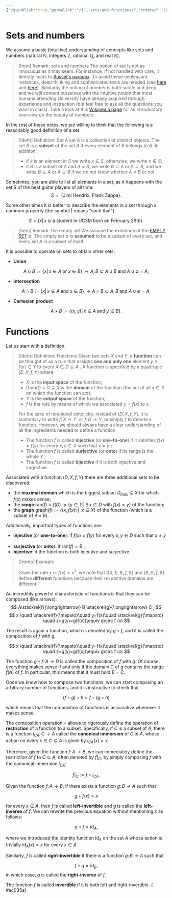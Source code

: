```yaml
---
{"dg-publish":true,"permalink":"/1-1-sets-and-functions/","created":"2024-02-16T21:48:03.030+01:00","updated":"2024-09-24T10:01:14.551+02:00"}
---
```


# Sets and numbers

We assume a basic (intuitive) understanding of concepts like sets and numbers (natural $\mathbb{N}$, integers $\mathbb{Z}$, rational $\mathbb{Q}$, and real $\mathbb{R}$). 

>[!rem] Remark: sets and numbers
>The notion of set is not as innocuous as it may seem. For instance, if not handled with care, it directly leads to [Russel's paradox](https://en.wikipedia.org/wiki/Russell%27s_paradox). To avoid these unpleasant instances, deep thinking and sophisticated tools are needed (see [here](https://en.wikipedia.org/wiki/Class_(set_theory)) and [here](https://en.wikipedia.org/wiki/Set_theory)).  Similarly, the notion of number is both subtle and deep, and we will content ourselves with the intuitive notion that most humans attending University have already acquired through experience and instruction (but feel free to ask all the questions you want in class). Take a look at this [Wikipedia page](https://en.wikipedia.org/wiki/Number) for an introductory overview on the beauty of numbers. 

In the rest of these notes, we are willing to think that the following is a reasonably good definition of a set.

>[!defn] Definition: Set
> A set $A$ is a collection of distinct objects. The set $B$ is a **subset** of the set $A$ if every element of $B$ belongs to $A$. In addition:
> - if $x$ is an element in $S$ we write $x\in S$, otherwise, we write $x\notin S$; 
> - if $B$ is a subset of $A$ and $A\neq B$, we write $B\subset A$ or $A \supset B$, and we write $B\subseteq A$ or $A\supseteq B$ if we do not know whether $A\neq B$ or not.

Sometimes, you are able to list all elements in a set, as it happens with the set $S$ of the best guitar players of all time: 
$$
S= \mbox{ \{Jimi Hendrix, Frank Zappa\}}.
$$

Some other times it is better to describe the elements in a set through a common property (the symbol $|$ means "such that"):

$$
S= \{ x|\,x\mbox{ is a student in UC3M born on February 29th} \}.
$$

>[!rem] Remark: the empty set
> We assume the existence of the [EMPTY SET](https://en.wikipedia.org/wiki/Empty_set#:~:text=In%20mathematics%2C%20the%20empty%20set,in%20a%20set%20is%20zero) $\emptyset$. The empty set $\emptyset$ is **assumed** to be a subset of every set, and every set $A$ is a subset of itself.

It is possible to operate on sets to obtain other sets:

- **Union**

$$
A\cup B:=\{x|\,x\in A\mbox{ or } x\in B\}\,\Rightarrow A,B\subseteq A\cup B \mbox{ and } A\cup\emptyset = A;
$$
- **Intersection**

$$
A\cap B:=\{x|\,x\in A\mbox{ and } x\in B\}\,\Rightarrow A\cap B\subseteq A,B \mbox{ and } A\cup\emptyset = A;
$$
- **Cartesian product** 

$$
A\times B:=\left\{(x,y)|\,x\in A\mbox{ and } y \in B\right\}.
$$

# Functions 

Let us start with a definition.

>[!defn] Definition: Functions
>Given two sets $X$ and $Y$, a **function** can be thought of as a rule that assigns **one and only one** element $y\equiv f(x)\in Y$ to every $X\in D\subseteq A$ . A function is specified by a  quadruple $(D,X,f,Y)$ where:
>- $X$ is the **input space** of the function;
>- $\mathrm{Dom}(f)\equiv D\subseteq X$ is the **domain** of the function (the set of all $x\in X$ on which the function can act);
>- $Y$ is the **output space** of the function;
>- $f$ is the rule by means of which we associated $y=f(x)$ to $x$.
>
>For the sake of notational simplicity, instead of $(D,X,f,Y)$, it is customary to write $f\colon X\rightarrow Y$, or $f\colon D\rightarrow Y$, or simply $f$ to denote a function. However, we should always have a clear understanding of all the ingredients needed to define a function.
>- The function $f$ is called **injective** (or **one-to-one**) if  it satisfies $f(x)\neq f(y)$ for every $x,y\in X$ such that $x\neq y$ ;
>- The function $f$ is called **surjective** (or **onto**) if its range is the whole $Y$ ;
>- The function $f$ is called **bijective** if it is both injective and surjective.


Associated with a function $(D,X,f,Y)$ there are three additional sets to be discovered:

- the **maximal domain** which is the biggest subset $D_{max}\subseteq X$ for which $f(x)$ makes sense;
- the **range**  $\mathrm{ran}(f)\equiv f(D):=\{y\in Y\,|\; \exists\,x\in D \mbox{ with } f(x)=y\}$ of the function;
- the **graph** $\mathrm{graph}(f):=\{(x,f(x))\,|\;\;x\in X\}$ of the function (which is a subset of $A\times B$).

Additionally, important types of functions are:

- **injective** (or **one-to-one**): if $f(x)\neq f(y)$ for every $x,y\in D$ such that $x\neq y$ ;
- **surjective** (or **onto**): if $\mathrm{ran}(f)=B$ ;
- **bijective**: if the function is both injective and surjective.

>[!exmp] Example
>
>Given the rule $x\mapsto f(x)=x^{2}$, we note that  $([0,1],\mathbb{R},f,\mathbb{R})$ and  $(\mathbb{R},\mathbb{R},f,\mathbb{R})$ define **different** functions because their respective domains are different.


An incredibly powerful characteristic of functions is that they can be composed (like arrows):
$$ A\stackrel{f}{\longrightarrow} B \stackrel{g}{\longrightarrow} C , $$
$$ x \quad \stackrel{f}{\mapsto}\quad  y=f(x)\quad \stackrel{g}{\mapsto} \quad z=g(y)=g(f(x))\equiv g\circ f (x) $$


The result is again a function, which is denoted by $g\circ f$, and it is called the composition of $f$ with $g$.

$$ x \quad \stackrel{f}{\mapsto}\quad  y=f(x)\quad \stackrel{g}{\mapsto} \quad z=g(y)=g(f(x))\equiv g\circ f (x) $$

The function $g\circ f\colon A\rightarrow D$ is called the composition of $f$ with $g$. Of course, everything makes sense if and only if the domain $C$ of $g$ contains the range $f(A)$  of $f$. In particular, this means that it must hold $B=C$.

Once we know how to compose two functions, we can start composing an arbitrary number of functions, and it is instructive to check that

$$ (f\circ g)\circ h = f\circ (g\circ h) $$

which means that  the composition of functions is associative whenever it makes sense.

The composition operation $\circ$ allows to rigorously define the operation of **restriction** of a function to a subset. Specifically, if $C$ is a subset of $A$, there is a function $i_{CA}\colon C\rightarrow A$ called the **canonical immersion** of $C$ in $A$, whose action on every $x\in C\subseteq A$ is given by $i_{CA}(x)=x$.

Therefore, given the function $f\colon A\rightarrow B$, we can immediately define the restriction of $f$ to $C\subseteq A$, often denoted by $f|_{C}$, by simply composing $f$ with the canonical immersion $i_{CA}$:

$$ f|_{C}:=f\circ i_{CA}. $$


Given the function $f\colon A\rightarrow B$, if there exists a function $g\colon B\rightarrow A$ such that

$$ g\circ f(x) = x $$

for every $x\in A$, then $f$ is called **left-invertible** and  $g$ is called the **left-inverse** of $f$. We can rewrite the previous equation without mentioning $x$ as follows:

$$ g\circ f = \mathrm{id}_{A}, $$

where we introduced the identity function $\mathrm{id}_{A}$ on the set $A$  whose action is trivially $\mathrm{id}_{A}(x)=x$ for every $x\in A$.

Similarly, $f$ is called **right-invertible** if there is a function $g\colon B\rightarrow A$ such that 

$$ f\circ g = \mathrm{id}_{B}, $$
in which case, $g$ is called the **right-inverse** of $f$.

The function $f$ is called **invertible** if it is both left and right-invertible.
{ #ac035a}

